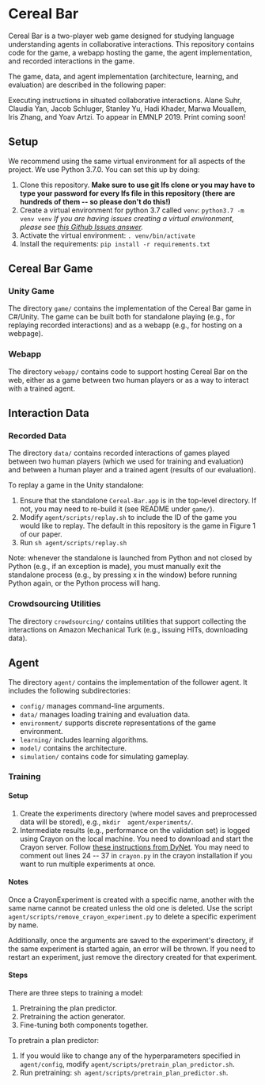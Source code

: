 # Cereal Bar
Cereal Bar is a two-player web game designed for studying language understanding agents in collaborative interactions. This repository contains code for the game, a webapp hosting the game, the agent implementation, and recorded interactions in the game. 

The game, data, and agent implementation (architecture, learning, and evaluation) are described in the following paper:

Executing instructions in situated collaborative interactions. Alane Suhr, Claudia Yan, Jacob Schluger, Stanley Yu, Hadi Khader, Marwa Mouallem, Iris Zhang, and Yoav Artzi. To appear in EMNLP 2019. Print coming soon!

## Setup

We recommend using the same virtual environment for all aspects of the project. We use Python 3.7.0. You can set this up
 by doing:

1. Clone this repository. **Make sure to use git lfs clone or you may have to type your password for every lfs file in this repository (there are hundreds of them -- so please don't do this!)**
1. Create a virtual environment for python 3.7 called `venv`: `python3.7 -m venv venv` _If you are having issues creating a virtual environment, please see [this Github Issues answer](https://github.com/ContinuumIO/anaconda-issues/issues/6917#issuecomment-340014721)._
1. Activate the virtual environment: `. venv/bin/activate`
1. Install the requirements: `pip install -r requirements.txt`


## Cereal Bar Game

### Unity Game

The directory `game/` contains the implementation of the Cereal Bar game in C#/Unity. The game can be built both for standalone playing (e.g., for replaying recorded interactions) and as a webapp (e.g., for hosting on a webpage).

### Webapp

The directory `webapp/` contains code to support hosting Cereal Bar on the web, either as a game between two human players or as a way to interact with a trained agent.

## Interaction Data

### Recorded Data

The directory `data/` contains recorded interactions of games played between two human players (which we used for training and evaluation) and between a human player and a trained agent (results of our evaluation).

To replay a game in the Unity standalone:

1. Ensure that the standalone `Cereal-Bar.app` is in the top-level directory. If not, you may need to re-build it 
(see README under `game/`).
1. Modify `agent/scripts/replay.sh` to include the ID of the game you would like to replay. The default in this 
repository is the game in Figure 1 of our paper.
1. Run `sh agent/scripts/replay.sh`

Note: whenever the standalone is launched from Python and not closed by Python (e.g., if an exception is made), you 
must manually exit the standalone process (e.g., by pressing x in the window) before running Python again, or the
Python process will hang.


### Crowdsourcing Utilities

The directory `crowdsourcing/` contains utilities that support collecting the interactions on Amazon Mechanical Turk (e.g., issuing HITs, downloading data).

## Agent

The directory `agent/` contains the implementation of the follower agent. It includes the following subdirectories:

* `config/` manages command-line arguments.
* `data/` manages loading training and evaluation data.
* `environment/` supports discrete representations of the game environment.
* `learning/` includes learning algorithms.
* `model/` contains the architecture.
* `simulation/` contains code for simulating gameplay.

### Training

#### Setup

1. Create the experiments directory (where model saves and preprocessed data will be stored), e.g., `mkdir 
agent/experiments/`.
1. Intermediate results (e.g., performance on the validation set) is logged using Crayon on the local machine. You 
need to download and start the Crayon server. Follow 
[these instructions from DyNet](https://github.com/clab/dynet/tree/master/examples/tensorboard).
You may need to comment out lines 24 -- 37 in `crayon.py` in the crayon installation if you want to run multiple 
experiments at once.

#### Notes

Once a CrayonExperiment is created with a specific name, another with the same name cannot be created unless the old 
one is deleted. Use the script `agent/scripts/remove_crayon_experiment.py` to delete a specific experiment by name.

Additionally, once the arguments are saved to the experiment's directory, if the same experiment is started again, an
 error will be thrown. If you need to restart an experiment, just remove the directory created for that experiment.


#### Steps
There are three steps to training a model:

1. Pretraining the plan predictor.
1. Pretraining the action generator.
1. Fine-tuning both components together.

To pretrain a plan predictor:

1. If you would like to change any of the hyperparameters specified in `agent/config`, modify 
`agent/scripts/pretrain_plan_predictor.sh`.
1. Run pretraining: `sh agent/scripts/pretrain_plan_predictor.sh`.
